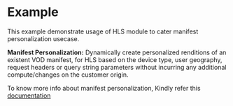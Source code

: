 # Example
This example demonstrate usage of HLS module to cater manifest personalization usecase.

**Manifest Personalization:** Dynamically create personalized renditions of an existent VOD manifest, for HLS based on the device type, user geography, request headers or query string parameters without incurring any additional compute/changes on the customer origin.

To know more info about manifest personalization, Kindly refer this [documentation](https://techdocs.akamai.com/edgeworkers/docs/manifest-and-playlist-personalization)

